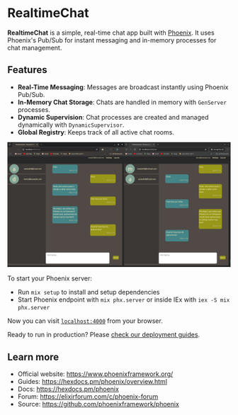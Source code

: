 # RealtimeChat

**RealtimeChat** is a simple, real-time chat app built with [Phoenix](https://www.phoenixframework.org/). It uses Phoenix's Pub/Sub for instant messaging and in-memory processes for chat management.  

## Features  

- **Real-Time Messaging**: Messages are broadcast instantly using Phoenix Pub/Sub.  
- **In-Memory Chat Storage**: Chats are handled in memory with `GenServer` processes.  
- **Dynamic Supervision**: Chat processes are created and managed dynamically with `DynamicSupervisor`.  
- **Global Registry**: Keeps track of all active chat rooms.  

![Example Image](priv/static/images/example.png)

To start your Phoenix server:

  * Run `mix setup` to install and setup dependencies
  * Start Phoenix endpoint with `mix phx.server` or inside IEx with `iex -S mix phx.server`

Now you can visit [`localhost:4000`](http://localhost:4000) from your browser.

Ready to run in production? Please [check our deployment guides](https://hexdocs.pm/phoenix/deployment.html).

## Learn more

  * Official website: https://www.phoenixframework.org/
  * Guides: https://hexdocs.pm/phoenix/overview.html
  * Docs: https://hexdocs.pm/phoenix
  * Forum: https://elixirforum.com/c/phoenix-forum
  * Source: https://github.com/phoenixframework/phoenix
